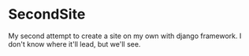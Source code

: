 # SecondSite

My second attempt to create a site on my own with django framework. I don't know where it'll lead, but we'll see.
